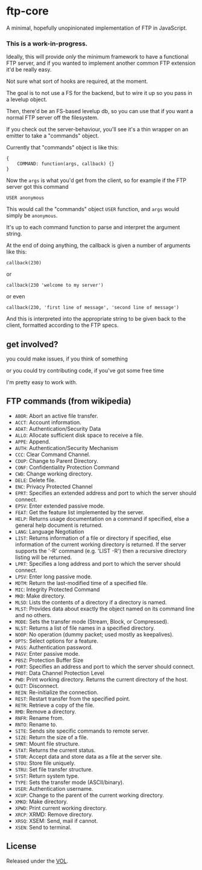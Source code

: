 # ftp-core

A minimal, hopefully unopinionated implementation of FTP in JavaScript.

### This is a work-in-progress.

Ideally, this will provide *only* the minimum framework to have a
functional FTP server, and if you wanted to implement another common
FTP extension it'd be really easy.

Not sure what sort of hooks are required, at the moment.

The goal is to not use a FS for the backend, but to wire it up
so you pass in a levelup object.

Then, there'd be an FS-based levelup db, so you can use that if
you want a normal FTP server off the filesystem.

If you check out the server-behaviour, you'll see it's a thin wrapper
on an emitter to take a "commands" object.

Currently that "commands" object is like this:

	{
		COMMAND: function(args, callback) {}
	}

Now the `args` is what you'd get from the client, so for example
if the FTP server got this command

	USER anonymous

This would call the "commands" object `USER` function, and `args`
would simply be `anonymous`.

It's up to each command function to parse and interpret the argument
string.

At the end of doing anything, the callback is given a number of arguments
like this:

	callback(230)

or

	callback(230 'welcome to my server')

or even

	callback(230, 'first line of message', 'second line of message')

And this is interpreted into the appropriate string to be given
back to the client, formatted according to the FTP specs.

## get involved?

you could make issues, if you think of something

or you could try contributing code, if you've got some free time

I'm pretty easy to work with.

## FTP commands (from wikipedia)

* `ABOR`: Abort an active file transfer.
* `ACCT`: Account information.
* `ADAT`: Authentication/Security Data
* `ALLO`: Allocate sufficient disk space to receive a file.
* `APPE`: Append.
* `AUTH`: Authentication/Security Mechanism
* `CCC`: Clear Command Channel.
* `CDUP`: Change to Parent Directory.
* `CONF`: Confidentiality Protection Command
* `CWD`: Change working directory.
* `DELE`: Delete file.
* `ENC`: Privacy Protected Channel
* `EPRT`: Specifies an extended address and port to which the server should connect.
* `EPSV`: Enter extended passive mode.
* `FEAT`: Get the feature list implemented by the server.
* `HELP`: Returns usage documentation on a command if specified, else a general help document is returned.
* `LANG`: Language Negotiation
* `LIST`: Returns information of a file or directory if specified, else information of the current working directory is returned. If the server supports the '-R' command (e.g. 'LIST -R') then a recursive directory listing will be returned.
* `LPRT`: Specifies a long address and port to which the server should connect.
* `LPSV`: Enter long passive mode.
* `MDTM`: Return the last-modified time of a specified file.
* `MIC`: Integrity Protected Command
* `MKD`: Make directory.
* `MLSD`: Lists the contents of a directory if a directory is named.
* `MLST`: Provides data about exactly the object named on its command line and no others.
* `MODE`: Sets the transfer mode (Stream, Block, or Compressed).
* `NLST`: Returns a list of file names in a specified directory.
* `NOOP`: No operation (dummy packet; used mostly as keepalives).
* `OPTS`: Select options for a feature.
* `PASS`: Authentication password.
* `PASV`: Enter passive mode.
* `PBSZ`: Protection Buffer Size
* `PORT`: Specifies an address and port to which the server should connect.
* `PROT`: Data Channel Protection Level
* `PWD`: Print working directory. Returns the current directory of the host.
* `QUIT`: Disconnect.
* `REIN`: Re-initialize the connection.
* `REST`: Restart transfer from the specified point.
* `RETR`: Retrieve a copy of the file.
* `RMD`: Remove a directory.
* `RNFR`: Rename from.
* `RNTO`: Rename to.
* `SITE`: Sends site specific commands to remote server.
* `SIZE`: Return the size of a file.
* `SMNT`: Mount file structure.
* `STAT`: Returns the current status.
* `STOR`: Accept data and store data as a file at the server site.
* `STOU`: Store file uniquely.
* `STRU`: Set file transfer structure.
* `SYST`: Return system type.
* `TYPE`: Sets the transfer mode (ASCII/binary).
* `USER`: Authentication username.
* `XCUP`: Change to the parent of the current working directory.
* `XMKD`: Make directory.
* `XPWD`: Print current working directory.
* `XRCP`: XRMD: Remove directory.
* `XRSQ`: XSEM: Send, mail if cannot.
* `XSEN`: Send to terminal.

## License

Released under the [VOL](http://veryopenlicense.com).
